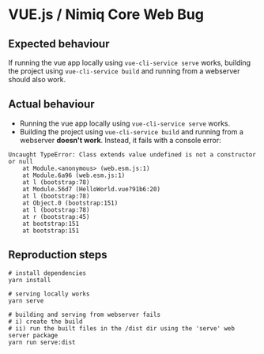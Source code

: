 # VUE.js / Nimiq Core Web Bug

## Expected behaviour

If running the vue app locally using `vue-cli-service serve` works, building the project using `vue-cli-service build` and running from a webserver should also work.

## Actual behaviour

- Running the vue app locally using `vue-cli-service serve` works.
- Building the project using `vue-cli-service build` and running from a webserver **doesn't work**. Instead, it fails with a console error:

```
Uncaught TypeError: Class extends value undefined is not a constructor or null
    at Module.<anonymous> (web.esm.js:1)
    at Module.6a96 (web.esm.js:1)
    at l (bootstrap:78)
    at Module.56d7 (HelloWorld.vue?91b6:20)
    at l (bootstrap:78)
    at Object.0 (bootstrap:151)
    at l (bootstrap:78)
    at r (bootstrap:45)
    at bootstrap:151
    at bootstrap:151
```

## Reproduction steps

```
# install dependencies
yarn install

# serving locally works
yarn serve

# building and serving from webserver fails
# i) create the build
# ii) run the built files in the /dist dir using the 'serve' web server package
yarn run serve:dist 
```
